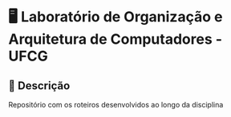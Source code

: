 # 🖥️ Laboratório de Organização e Arquitetura de Computadores - UFCG

## 📝 Descrição

Repositório com os roteiros desenvolvidos ao longo da disciplina
